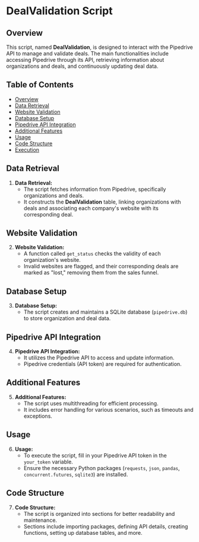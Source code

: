 # DealValidation Script

## Overview

This script, named **DealValidation**, is designed to interact with the Pipedrive API to manage and validate deals. The main functionalities include accessing Pipedrive through its API, retrieving information about organizations and deals, and continuously updating deal data.

## Table of Contents
- [Overview](#overview)
- [Data Retrieval](#data-retrieval)
- [Website Validation](#website-validation)
- [Database Setup](#database-setup)
- [Pipedrive API Integration](#pipedrive-api-integration)
- [Additional Features](#additional-features)
- [Usage](#usage)
- [Code Structure](#code-structure)
- [Execution](#execution)

## Data Retrieval

1. **Data Retrieval:**
   - The script fetches information from Pipedrive, specifically organizations and deals.
   - It constructs the **DealValidation** table, linking organizations with deals and associating each company's website with its corresponding deal.

## Website Validation

2. **Website Validation:**
   - A function called `get_status` checks the validity of each organization's website.
   - Invalid websites are flagged, and their corresponding deals are marked as "lost," removing them from the sales funnel.

## Database Setup

3. **Database Setup:**
   - The script creates and maintains a SQLite database (`pipedrive.db`) to store organization and deal data.

## Pipedrive API Integration

4. **Pipedrive API Integration:**
   - It utilizes the Pipedrive API to access and update information.
   - Pipedrive credentials (API token) are required for authentication.

## Additional Features

5. **Additional Features:**
   - The script uses multithreading for efficient processing.
   - It includes error handling for various scenarios, such as timeouts and exceptions.

## Usage

6. **Usage:**
   - To execute the script, fill in your Pipedrive API token in the `your_token` variable.
   - Ensure the necessary Python packages (`requests`, `json`, `pandas`, `concurrent.futures`, `sqlite3`) are installed.

## Code Structure

7. **Code Structure:**
   - The script is organized into sections for better readability and maintenance.
   - Sections include importing packages, defining API details, creating functions, setting up database tables, and more.

